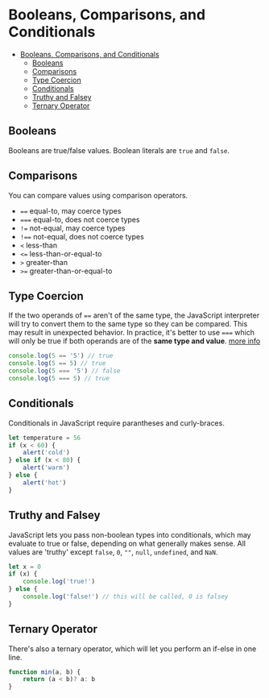 
# Booleans, Comparisons, and Conditionals

- [Booleans, Comparisons, and Conditionals](#booleans-comparisons-and-conditionals)
  - [Booleans](#booleans)
  - [Comparisons](#comparisons)
  - [Type Coercion](#type-coercion)
  - [Conditionals](#conditionals)
  - [Truthy and Falsey](#truthy-and-falsey)
  - [Ternary Operator](#ternary-operator)

## Booleans

Booleans are true/false values. Boolean literals are `true` and `false`.

## Comparisons

You can compare values using comparison operators.

- `==` equal-to, may coerce types
- `===` equal-to, does not coerce types
- `!=` not-equal, may coerce types
- `!==` not-equal, does not coerce types
- `<` less-than
- `<=` less-than-or-equal-to
- `>` greater-than
- `>=` greater-than-or-equal-to

## Type Coercion

If the two operands of `==` aren't of the same type, the JavaScript interpreter will try to convert them to the same type so they can be compared. This may result in unexpected behavior. In practice, it's better to use `===` which will only be true if both operands are of the **same type and value**. [more info](https://stackoverflow.com/questions/359494/which-equals-operator-vs-should-be-used-in-javascript-comparisons)

```javascript
console.log(5 == '5') // true
console.log(5 == 5) // true
console.log(5 === '5') // false
console.log(5 === 5) // true
```


## Conditionals

Conditionals in JavaScript require parantheses and curly-braces.

```javascript
let temperature = 56
if (x < 60) {
    alert('cold')
} else if (x < 80) {
    alert('warm')
} else {
    alert('hot')
}
```

## Truthy and Falsey

JavaScript lets you pass non-boolean types into conditionals, which may evaluate to true or false, depending on what generally makes sense. All values are 'truthy' except `false`, `0`, `""`, `null`, `undefined`, and `NaN`.

```javascript
let x = 0
if (x) {
    console.log('true!')
} else {
    console.log('false!') // this will be called, 0 is falsey
}
```


## Ternary Operator

There's also a ternary operator, which will let you perform an if-else in one line.

```javascript
function min(a, b) {
    return (a < b)? a: b
}
```
